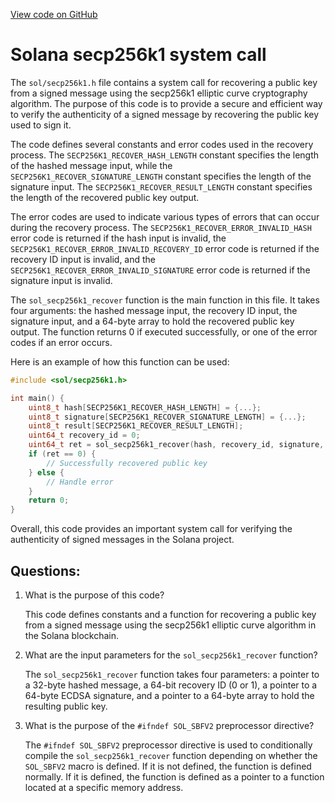 [View code on GitHub](https://github.com/solana-labs/solana/blob/master/sdk/bpf/c/inc/sol/secp256k1.h)

# Solana secp256k1 system call

The `sol/secp256k1.h` file contains a system call for recovering a public key from a signed message using the secp256k1 elliptic curve cryptography algorithm. The purpose of this code is to provide a secure and efficient way to verify the authenticity of a signed message by recovering the public key used to sign it.

The code defines several constants and error codes used in the recovery process. The `SECP256K1_RECOVER_HASH_LENGTH` constant specifies the length of the hashed message input, while the `SECP256K1_RECOVER_SIGNATURE_LENGTH` constant specifies the length of the signature input. The `SECP256K1_RECOVER_RESULT_LENGTH` constant specifies the length of the recovered public key output.

The error codes are used to indicate various types of errors that can occur during the recovery process. The `SECP256K1_RECOVER_ERROR_INVALID_HASH` error code is returned if the hash input is invalid, the `SECP256K1_RECOVER_ERROR_INVALID_RECOVERY_ID` error code is returned if the recovery ID input is invalid, and the `SECP256K1_RECOVER_ERROR_INVALID_SIGNATURE` error code is returned if the signature input is invalid.

The `sol_secp256k1_recover` function is the main function in this file. It takes four arguments: the hashed message input, the recovery ID input, the signature input, and a 64-byte array to hold the recovered public key output. The function returns 0 if executed successfully, or one of the error codes if an error occurs.

Here is an example of how this function can be used:

```c
#include <sol/secp256k1.h>

int main() {
    uint8_t hash[SECP256K1_RECOVER_HASH_LENGTH] = {...};
    uint8_t signature[SECP256K1_RECOVER_SIGNATURE_LENGTH] = {...};
    uint8_t result[SECP256K1_RECOVER_RESULT_LENGTH];
    uint64_t recovery_id = 0;
    uint64_t ret = sol_secp256k1_recover(hash, recovery_id, signature, result);
    if (ret == 0) {
        // Successfully recovered public key
    } else {
        // Handle error
    }
    return 0;
}
```

Overall, this code provides an important system call for verifying the authenticity of signed messages in the Solana project.
## Questions: 
 1. What is the purpose of this code?
    
    This code defines constants and a function for recovering a public key from a signed message using the secp256k1 elliptic curve algorithm in the Solana blockchain.

2. What are the input parameters for the `sol_secp256k1_recover` function?
    
    The `sol_secp256k1_recover` function takes four parameters: a pointer to a 32-byte hashed message, a 64-bit recovery ID (0 or 1), a pointer to a 64-byte ECDSA signature, and a pointer to a 64-byte array to hold the resulting public key.

3. What is the purpose of the `#ifndef SOL_SBFV2` preprocessor directive?
    
    The `#ifndef SOL_SBFV2` preprocessor directive is used to conditionally compile the `sol_secp256k1_recover` function depending on whether the `SOL_SBFV2` macro is defined. If it is not defined, the function is defined normally. If it is defined, the function is defined as a pointer to a function located at a specific memory address.